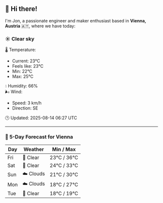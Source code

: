 ## 👋 Hi there!

I'm Jon, a passionate engineer and maker enthusiast based in **Vienna, Austria** 🇦🇹, where we have today:

### ☀️ Clear sky 

🌡️ Temperature: 
* Current: 23°C
* Feels like: 23°C
* Min: 22°C 
* Max: 25°C  

💧 Humidity: 66%  
🌬️ Wind: 
* Speed: 3 km/h 
* Direction: SE  

🕒 Updated: 2025-08-14 06:27 UTC

---

### 📅 5-Day Forecast for Vienna

| Day | Weather | Min / Max |
|-----|---------|------------|
| Fri | 🌙 Clear | 23°C / 36°C |
| Sat | 🌙 Clear | 24°C / 33°C |
| Sun | ☁️ Clouds | 21°C / 30°C |
| Mon | ☁️ Clouds | 18°C / 27°C |
| Tue | 🌙 Clear | 18°C / 19°C |
